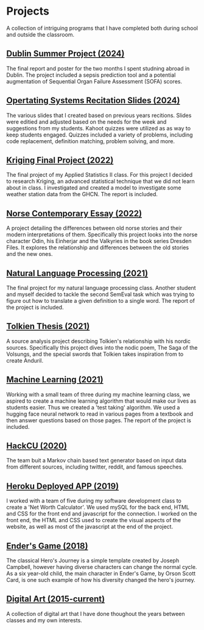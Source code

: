 # Projects
A collection of intriguing programs that I have completed both during school and outside the classroom.

## [Dublin Summer Project (2024)](/Dublin_Summer_Research/)
The final report and poster for the two months I spent studning abroad in Dublin. The project included a sepsis prediction tool and a potential augmentation of Sequential Organ Failure Assessment (SOFA) scores. 

## [Opertating Systems Recitation Slides (2024)](/TA_Slides/)
The various slides that I created based on previous years recitions. Slides were editied and adjusted based on the needs for the week and suggestions from my students. Kahoot quizzes were utilized as as way to keep students engaged. Quizzes included a variety of problems, including code replacement, definition matching, problem solving, and more.

## [Kriging Final Project (2022)](/Stat2_Final_Project/)
The final project of my Applied Statistics II class. For this project I decided to research Kriging, an advanced statistical technique that we did not learn about in class. I investigated and created a model to investigate some weather station data from the GHCN. The report is included.

## [Norse Contemporary Essay (2022)](/Norse_Contemporary_Essay.docx)
A project detailing the differences between old norse stories and their modern interpretations of them. Specifically this project looks into the norse character Odin, his Einherjar and the Valkyries in the book series Dresden Files. It explores the relationship and differences between the old stories and the new ones.

## [Natural Language Processing (2021)](/Natural_Language_Processing_Project/NLP_Report.pdf)
The final project for my natural language processing class. Another student and myself decided to tackle the second SemEval task which was trying to figure out how to translate a given definition to a single word. The report of the project is included. 

## [Tolkien Thesis (2021)](/Tolkien_Thesis/)
A source analysis project describing Tolkien's relationship with his nordic sources. Specifically this project dives into the nodic poem, The Saga of the Volsungs, and the special swords that Tolkien takes inspiration from to create Anduril.

## [Machine Learning (2021)](/Machine_Learning_Project/)
Working with a small team of three during my machine learning class, we aspired to create a machine learning algorithm that would make our lives as students easier. Thus we created a 'test taking' algorithm. We used a hugging face neural network to read in various pages from a textbook and then answer questions based on those pages. The report of the project is included.

## [HackCU (2020)](https://github.com/jacobfelknor/PostGold---HackCU2020)
The team buit a Markov chain based text generator based on input data from different sources, including twitter, reddit, and famous speeches. 

## [Heroku Deployed APP (2019)](/Heroku_Deployed_App.zip)
I worked with a team of five during my software development class to create a 'Net Worth Calculator'. We used mySQL for the back end, HTML and CSS for the front end and javascript for the connection. I worked on the front end, the HTML and CSS used to create the visual aspects of the website, as well as most of the javascript at the end of the project. 

## [Ender's Game (2018)](/Enders_Game/)
The classical Hero's Journey is a simple template created by Joseph Campbell, however having diverse characters can change the normal cycle. As a six year-old child, the main character in Ender's Game, by Orson Scott Card, is one such example of how his diversity changed the hero's journey.

## [Digital Art (2015-current)](/Digital_Art/)
A collection of digital art that I have done thoughout the years between classes and my own interests. 